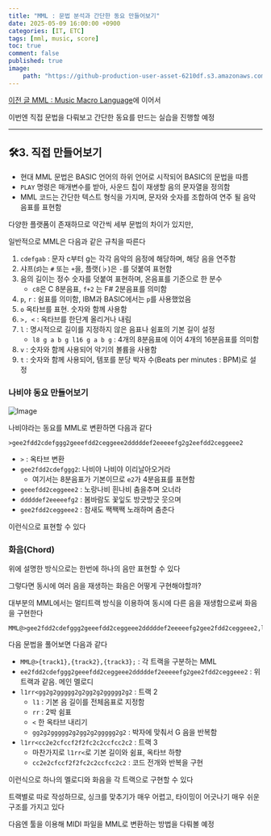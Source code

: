 ```yaml
---
title: "MML : 문법 분석과 간단한 동요 만들어보기"
date: 2025-05-09 16:00:00 +0900
categories: [IT, ETC]  
tags: [mml, music, score]    
toc: true
comment: false
published: true
image:
    path: "https://github-production-user-asset-6210df.s3.amazonaws.com/70011316/442035834-d5ad98c8-f5d6-48a0-b88e-41a360fea531.png?X-Amz-Algorithm=AWS4-HMAC-SHA256&X-Amz-Credential=AKIAVCODYLSA53PQK4ZA%2F20250509%2Fus-east-1%2Fs3%2Faws4_request&X-Amz-Date=20250509T082357Z&X-Amz-Expires=300&X-Amz-Signature=4c1da5d1de689044907f954b139bf49807dcabf8595900151ad9b719c5db885c&X-Amz-SignedHeaders=host"
---
```


[이전 글 MML : Music Macro Language](https://jinhg0214.github.io/posts/mml/)에 이어서

이번엔 직접 문법을 다뤄보고 간단한 동요를 만드는 실습을 진행할 예정

---

## 🛠3. 직접 만들어보기

- 현대 MML 문법은 BASIC 언어의 하위 언어로 시작되어 BASIC의 문법을 따름
- `PLAY` 명령은 매개변수를 받아, 사운드 칩이 재생할 음의 문자열을 정의함
- MML 코드는 간단한 텍스트 형식을 가지며, 문자와 숫자를 조합하여 연주 될 음악 음표를 표현함

다양한 플랫폼이 존재하므로 약간씩 세부 문법의 차이가 있지만, 

일반적으로 MML은 다음과 같은 규칙을 따른다

1. `cdefgab` : 문자 c부터 g는 각각 음악의 음정에 해당하며, 해당 음을 연주함
2. 샤프(♯)는 `#` 또는 `+`을, 플랫(♭)은 `-`를 덧붙여 표현함
3. 음의 길이는 정수 숫자를 덧붙여 표현하며, 온음표를 기준으로 한 분수
	- `c8`은 C 8분음표, `f+2` 는 F# 2분음표를 의미함
4. `p`, `r` : 쉼표를 의미함, IBM과 BASIC에서는 `p`를 사용했었음
5. `o` 옥타브를 표현. 숫자와 함께 사용함
6. `>, <` : 옥타브를 한단계 올리거나 내림
7. `l` : 명시적으로 길이를 지정하지 않은 음표나 쉼표의 기본 길이 설정
	- `l8 g a b g l16 g a b g` : 4개의 8분음표에 이어 4개의 16분음표를 의미함
8. `v` : 숫자와 함께 사용되어 악기의 볼륨을 사용함
9. `t` : 숫자와 함께 사용되어, 템포를 분당 박자 수(Beats per minutes : BPM)로 설정


### 나비야 동요 만들어보기

![Image](https://github-production-user-asset-6210df.s3.amazonaws.com/70011316/442036650-e022e75b-772b-40fd-954b-41ee00638796.png?X-Amz-Algorithm=AWS4-HMAC-SHA256&X-Amz-Credential=AKIAVCODYLSA53PQK4ZA%2F20250509%2Fus-east-1%2Fs3%2Faws4_request&X-Amz-Date=20250509T082411Z&X-Amz-Expires=300&X-Amz-Signature=7c83ef817947cf5a587fdc1f32ec223579bb196b62e59d9395e00a8ce4fef431&X-Amz-SignedHeaders=host)

나비야라는 동요를 MML로 변환하면 다음과 같다

```mml
>gee2fdd2cdefggg2geeefdd2ceggeee2dddddef2eeeeefg2g2eefdd2ceggeee2
```

- `>` : 옥타브 변환
- `gee2fdd2cdefggg2`: 나비야 나비야 이리날아오거라 
	- 여기서는 8분음표가 기본이므로 `e2`가 4분음표를 표현함
- `geeefdd2ceggeee2` : 노랑나비 흰나비 춤을추며 오너라
- `dddddef2eeeeefg2` : 봄바람도 꽃잎도 방긋방긋 웃으며
- `gee2fdd2ceggeee2` : 참새도 짹짹짹 노래하며 춤춘다

이런식으로 표현할 수 있다

### 화음(Chord)

위에 설명한 방식으로는 한번에 하나의 음만 표현할 수 있다

그렇다면 동시에 여러 음을 재생하는 화음은 어떻게 구현해야할까?

대부분의 MML에서는 멀티트랙 방식을 이용하여 동시에 다른 음을 재생함으로써 화음을 구현한다

```
MML@>gee2fdd2cdefggg2geeefdd2ceggeee2dddddef2eeeeefg2gee2fdd2ceggeee2,l1rr<gg2g2ggggg2g2gg2g2ggggg2g2,l1rr<cc2e2cfccf2f2fc2c2ccfcc2c2;
```

다음 문법을 풀어보면 다음과 같다

- `MML@>{track1},{track2},{track3};` : 각 트랙을 구분하는 MML
- `ee2fdd2cdefggg2geeefdd2ceggeee2dddddef2eeeeefg2gee2fdd2ceggeee2` : 위 트랙과 같음. 메인 멜로디
- `l1rr<gg2g2ggggg2g2gg2g2ggggg2g2` : 트랙 2 
	- `l1` : 기본 음 길이를 전체음표로 지정함
	- `rr` : 2박 쉼표
	- `<` 한 옥타브 내리기
	- `gg2g2ggggg2g2gg2g2ggggg2g2` : 박자에 맞춰서 G 음을 반복함
- `l1rr<cc2e2cfccf2f2fc2c2ccfcc2c2` : 트랙 3
	- 마찬가지로 `l1rr<`로 기본 길이와 쉼표, 옥타브 하향
	- `cc2e2cfccf2f2fc2c2ccfcc2c2` : 코드 전개와 반복을 구현

이런식으로 하나의 멜로디와 화음을 각 트랙으로 구현할 수 있다

트랙별로 따로 작성하므로, 싱크를  맞추기가 매우 어렵고, 타이밍이 어긋나기 매우 쉬운 구조를 가지고 있다

다음엔 툴을 이용해 MIDI 파일을 MML로 변환하는 방법을 다뤄볼 예정
